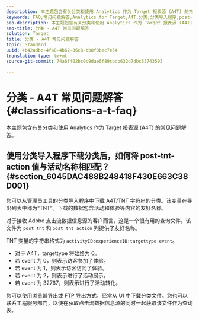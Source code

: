 ```yaml
---
description: 本主题包含有关分类和使用 Analytics 作为 Target 报表源 (A4T) 的常见问题解答。
keywords: FAQ;常见问题解答;Analytics for Target;A4T;分类;分类导入程序;post-tnt-action
seo-description: 本主题包含有关分类和使用 Analytics 作为 Target 报表源 (A4T) 的常见问题解答。
seo-title: 分类 - A4T 常见问题解答
solution: Target
title: 分类 - A4T 常见问题解答
topic: Standard
uuid: 4b42adbc-4fa8-4b62-86c8-bb8f8bec7e54
translation-type: tm+mt
source-git-commit: 74a6f402bc0c9dae6f89cbdb632d7dbc53743593

---
```



# 分类 - A4T 常见问题解答{#classifications-a-t-faq}

本主题包含有关分类和使用 Analytics 作为 Target 报表源 (A4T) 的常见问题解答。

## 使用分类导入程序下载分类后，如何将 post-tnt-action 值与活动名称相匹配？{#section_6045DAC488B248418F430E663C38D001}

您可以从管理员工具的[分类导入程序](https://marketing.adobe.com/resources/help/en_US/reference/c_working_with_saint.html)中下载 A4T/TNT 字符串的分类。该变量在导出列表中称为“TNT”。下载的数据包含活动和体验等内容的友好名称。

对于接收 Adobe 点击流数据信息源的客户而言，这是一个很有用的查询文件。该文件为 `post_tnt` 和 `post_tnt_action` 列提供了友好名称。

TNT 变量的字符串格式为 `activityID:experienceID:targettype|event`。

* 对于 A4T，targettype 将始终为 0。
* 若 event 为 0，则表示访客参加了体验。
* 若 event 为 1，则表示访客访问了体验。
* 若 event 为 2，则表示进行了活动展示。
* 若 event 为 32767，则表示进行了活动转化。

您可以使用[浏览器导出](https://marketing.adobe.com/resources/help/en_US/reference/browser_export.html)或 [FTP 导出](https://marketing.adobe.com/resources/help/en_US/reference/ftp_export.html)方式，经常从 UI 中下载分类文件。您也可以联系工程服务部门，以便在获取点击流数据信息源的同时一起获取该文件作为查询表。
